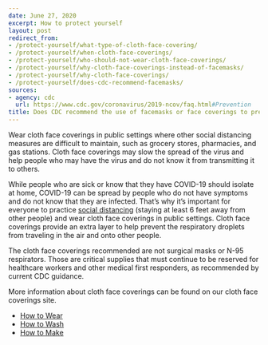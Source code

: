 ```yaml
---
date: June 27, 2020
excerpt: How to protect yourself
layout: post
redirect_from:
- /protect-yourself/what-type-of-cloth-face-covering/
- /protect-yourself/when-cloth-face-coverings/
- /protect-yourself/who-should-not-wear-cloth-face-coverings/
- /protect-yourself/why-cloth-face-coverings-instead-of-facemasks/
- /protect-yourself/why-cloth-face-coverings/
- /protect-yourself/does-cdc-recommend-facemasks/
sources:
- agency: cdc
  url: https://www.cdc.gov/coronavirus/2019-ncov/faq.html#Prevention
title: Does CDC recommend the use of facemasks or face coverings to prevent COVID-19?
---
```


Wear cloth face coverings in public settings where other social distancing measures are difficult to maintain, such as grocery stores, pharmacies, and gas stations. Cloth face coverings may slow the spread of the virus and help people who may have the virus and do not know it from transmitting it to others.

While people who are sick or know that they have COVID-19 should isolate at home, COVID-19 can be spread by people who do not have symptoms and do not know that they are infected. That’s why it’s important for everyone to practice [social distancing](https://www.cdc.gov/coronavirus/2019-ncov/prevent-getting-sick/social-distancing.html) (staying at least 6 feet away from other people) and wear cloth face coverings in public settings. Cloth face coverings provide an extra layer to help prevent the respiratory droplets from traveling in the air and onto other people.

The cloth face coverings recommended are not surgical masks or N-95 respirators. Those are critical supplies that must continue to be reserved for healthcare workers and other medical first responders, as recommended by current CDC guidance.

More information about cloth face coverings can be found on our cloth face coverings site.

* [How to Wear](https://www.cdc.gov/coronavirus/2019-ncov/prevent-getting-sick/how-to-wear-cloth-face-coverings.html)
* [How to Wash](https://www.cdc.gov/coronavirus/2019-ncov/prevent-getting-sick/how-to-wash-cloth-face-coverings.html)
* [How to Make](https://www.cdc.gov/coronavirus/2019-ncov/prevent-getting-sick/how-to-make-cloth-face-covering.html)